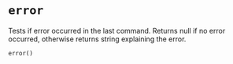 # `error`

Tests if error occurred in the last command. Returns null if no error occurred, 
otherwise returns string explaining the error.

    error()
